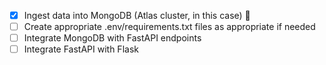 - [x] Ingest data into MongoDB (Atlas cluster, in this case) :tada:
- [ ] Create appropriate .env/requirements.txt files as appropriate if needed
- [ ] Integrate MongoDB with FastAPI endpoints
- [ ] Integrate FastAPI with Flask
